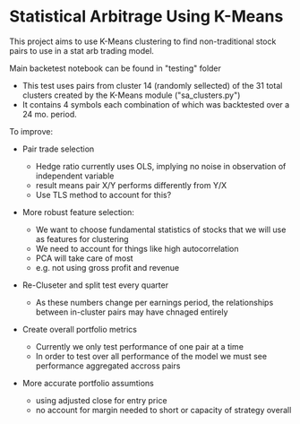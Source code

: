 # Statistical Arbitrage Using K-Means 

This project aims to use K-Means clustering to find non-traditional stock pairs to use in a stat arb trading model.

Main backetest notebook can be found in "testing" folder
- This test uses pairs from cluster 14 (randomly sellected) of the 31 total clusters created by the K-Means module ("sa_clusters.py")
- It contains 4 symbols each combination of which was backtested over a 24 mo. period.

To improve:

- Pair trade selection
  -   Hedge ratio currently uses OLS, implying no noise in observation of independent variable
  -   result means pair X/Y performs differently from Y/X
  -   Use TLS method to account for this?

- More robust feature selection:
  -   We want to choose fundamental statistics of stocks that we will use as features for clustering
  -   We need to account for things like high autocorrelation
  -   PCA will take care of most
  -   e.g. not using gross profit and revenue  

- Re-Cluseter and split test every quarter
  -   As these numbers change per earnings period, the relationships between in-cluster pairs may have chnaged entirely

- Create overall portfolio metrics
  -   Currently we only test performance of one pair at a time
  -   In order to test over all performance of the model we must see performance aggregated accross pairs

- More accurate portfolio assumtions
  -   using adjusted close for entry price
  -   no account for margin needed to short or capacity of strategy overall 

